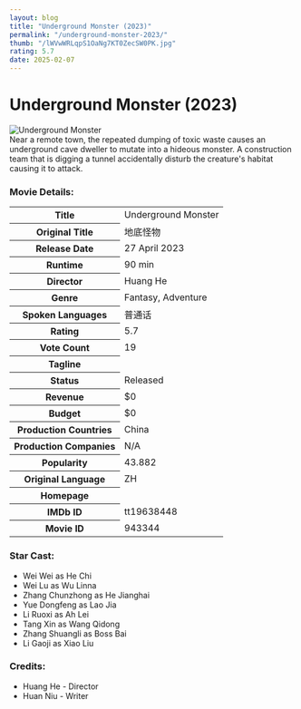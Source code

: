 ```yaml
---
layout: blog
title: "Underground Monster (2023)"
permalink: "/underground-monster-2023/"
thumb: "/lWVwWRLqpS1OaNg7KT0ZecSW0PK.jpg"
rating: 5.7
date: 2025-02-07
---
```

<h1 class="title">Underground Monster (2023)</h1><div class="poster"><img src="{{ site.imglink }}/lWVwWRLqpS1OaNg7KT0ZecSW0PK.jpg" alt="Underground Monster" class="img-fluid rounded"/></div><div class="plot">Near a remote town, the repeated dumping of toxic waste causes an underground cave dweller to mutate into a hideous monster. A construction team that is digging a tunnel accidentally disturb the creature's habitat causing it to attack.</div><h3>Movie Details:</h3><table class="table table-bordered details"><tr><th>Title</th><td>Underground Monster</td></tr><tr><th>Original Title</th><td>地底怪物</td></tr><tr><th>Release Date</th><td>27 April 2023</td></tr><tr><th>Runtime</th><td>90 min</td></tr><tr><th>Director</th><td>Huang He</td></tr><tr><th>Genre</th><td>Fantasy, Adventure</td></tr><tr><th>Spoken Languages</th><td>普通话</td></tr><tr><th>Rating</th><td>5.7</td></tr><tr><th>Vote Count</th><td>19</td></tr><tr><th>Tagline</th><td></td></tr><tr><th>Status</th><td>Released</td></tr><tr><th>Revenue</th><td>$0</td></tr><tr><th>Budget</th><td>$0</td></tr><tr><th>Production Countries</th><td>China</td></tr><tr><th>Production Companies</th><td>N/A</td></tr><tr><th>Popularity</th><td>43.882</td></tr><tr><th>Original Language</th><td>ZH</td></tr><tr><th>Homepage</th><td>   </td></tr><tr><th>IMDb ID</th><td>tt19638448</td></tr><tr><th>Movie ID</th><td>943344</td></tr></table><h3>Star Cast:</h3><ul class="list-group cast"><li>Wei Wei as He Chi</li><li>Wei Lu as Wu Linna</li><li>Zhang Chunzhong as He Jianghai</li><li>Yue Dongfeng as Lao Jia</li><li>Li Ruoxi as Ah Lei</li><li>Tang Xin as Wang Qidong</li><li>Zhang Shuangli as Boss Bai</li><li>Li Gaoji as Xiao Liu</li></ul><h3>Credits:</h3><ul class="list-group crew"><li>Huang He - Director</li><li>Huan Niu - Writer</li></ul>